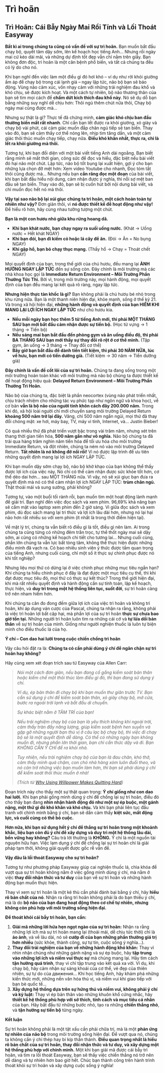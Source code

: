 # Trì hoãn

## Trì Hoãn: Cái Bẫy Ngày Mai Rồi Tính và Lối Thoát Easyway

**Bất kì ai trong chúng ta cũng có vấn đề với sự trì hoãn.**  Bạn muốn bắt đầu chạy bộ, quyết tâm dậy sớm, lên kế hoạch học tiếng Anh…  Nhưng rồi ngày mai cứ kéo dài mãi, và những dự định tốt đẹp vẫn chỉ nằm trên giấy.  Bạn không đơn độc, trì hoãn là một căn bệnh phổ biến, và tất cả chúng ta đều có lý do cho nó.

Khi bạn nghĩ đến việc làm một điều gì đó hơi khó –  ví dụ như rời khỏi giường ấm áp để chạy bộ trong cái lạnh giá – ngay lập tức, não bộ bạn sẽ báo động.  Vùng não cảm xúc, vốn nhạy cảm với những trải nghiệm đau khổ và khó chịu, sẽ được kích hoạt.  Và một cách tự nhiên, bộ não thương thân của bạn sẽ tìm mọi cách để **chấm dứt kích thích đau khổ này**.  Nó sẽ dụ dỗ bạn bằng những suy nghĩ dễ chịu hơn:  Thôi ngủ thêm chút nữa thôi, Chạy bộ ngày mai cũng được mà…

Nhưng sự thật là gì?  Thực tế đã chứng minh, **cảm giác khó chịu ban đầu thường biến mất rất nhanh**.  Chỉ cần bạn lết được ra khỏi giường, xỏ giày và chạy bộ vài phút, cái cảm giác muốn đắp chăn ngủ tiếp sẽ tan biến.  Thay vào đó, bạn sẽ cảm thấy cơ thể nóng lên, nhịp tim tăng dần, và một cảm giác thôi thúc muốn chạy tiếp, chạy nữa.  **Điều khó khăn nhất, thực ra, chỉ là lết ra khỏi giường mà thôi.**

Tương tự, khi bạn đối diện với một bài viết tiếng Anh dài ngoằng.  Bạn biết rằng mình sẽ mất thời gian, công sức để đọc và hiểu, đặc biệt nếu bài viết đó hại não một chút.  Lập tức, não bộ tốt bụng lại xuất hiện, gợi ý cho bạn những lựa chọn đỡ mệt hơn:  Xem video Youtube cho nhanh, Đọc tóm tắt thôi cũng được mà…  Nhưng nếu bạn **cắn răng đọc một đoạn** của bài viết, khi bạn bắt đầu hiểu nội dung, cảm nhận được ý nghĩa, thì nỗi sợ mệt ban đầu sẽ tan biến.  Thay vào đó, bạn sẽ bị cuốn hút bởi nội dung bài viết, và chỉ muốn đọc hết nó mà thôi.

**Vậy tại sao não bộ lại xúi giục chúng ta trì hoãn, một cách hoàn toàn tự nhiên như vậy?**  Đơn giản thôi, vì **nó được thiết kế để hoạt động như vậy!**  Để hiểu rõ hơn, hãy cùng nhau tưởng tượng một chút.

**Bạn là một con hươu nhỏ giữa khu rừng hoang dã.**

* **Khi bạn khát nước, bạn chạy ngay ra suối uống nước.** (Khát -> Uống nước = Hết khát NGAY)
* **Khi bạn đói, bạn đi kiếm cỏ hoặc lá cây để ăn.** (Đói -> Ăn = No bụng NGAY)
* **Khi gặp hổ, bạn bỏ chạy thục mạng.** (Thấy hổ -> Chạy = Thoát chết NGAY)

Mọi quyết định của bạn, trong thế giới của chú hươu, đều mang lại **ẢNH HƯỞNG NGAY LẬP TỨC** đến sự sống còn.  Đây chính là môi trường mà các nhà khoa học gọi là **Immediate Return Environment – Môi Trường Phần Thưởng Tức Thì.**  Bởi vì, trong môi trường này, mọi hành động, mọi quyết định của bạn đều mang lại kết quả rõ ràng, ngay lập tức.

**Nhưng hiện thực tàn khốc là gì?**  Bạn không phải là chú hươu bé nhỏ trong khu rừng nữa.  Bạn là một thanh niên hiện đại, khỏe mạnh, sống ở thế kỷ 21.  Và trong xã hội hiện đại, **những hành động và quyết định của bạn HIẾM KHI MANG LẠI LỢI ÍCH NGAY LẬP TỨC** như chú hươu kia.

* **Nếu mỗi ngày bạn học thêm 5 từ tiếng Anh mới, thì phải MỘT THÁNG SAU bạn mới bắt đầu cảm nhận được sự tiến bộ.** (Học từ vựng -> 1 tháng -> Tiến bộ)
* **Nếu sáng mai bạn bắt đầu đến phòng gym và ăn uống điều độ, thì phải BA THÁNG SAU bạn mới thấy sự thay đổi rõ rệt ở cơ thể mình.** (Tập gym, ăn uống -> 3 tháng -> Thay đổi cơ thể)
* **Bây giờ bạn bắt đầu để dành tiền tiết kiệm, thì phải 30 NĂM NỮA, lúc về hưu, bạn mới có tiền dưỡng già.** (Tiết kiệm -> 30 năm -> Tiền dưỡng già)

**Đây chính là vấn đề cốt lõi của sự trì hoãn.**  Chúng ta đang sống trong một môi trường hoàn toàn khác với môi trường mà não bộ chúng ta được thiết kế để hoạt động hiệu quả:  **Delayed Return Environment – Môi Trường Phần Thưởng Trì Hoãn.**

Não bộ của chúng ta, đặc biệt là phần neocortex (vùng não phát triển nhất, chịu trách nhiệm cho những tác vụ phức tạp như ngôn ngữ và khoa học),  về cơ bản **vẫn là bộ não của người tinh khôn cách đây 200.000 năm.**  Trong khi đó, xã hội loài người chỉ mới chuyển sang môi trường Delayed Return **khoảng 500 năm trở lại đây.**  Vâng, chỉ 500 năm ngắn ngủi, mọi thứ đã thay đổi chóng mặt:  xe hơi, máy bay, TV, máy vi tính, Internet, và… Justin Bieber!

Có quá nhiều thứ đã phát triển vượt bậc trong vài trăm năm, nhưng xét trên thang thời gian tiến hóa, **500 năm gần như vô nghĩa.**  Não bộ chúng ta đã trải qua hàng trăm nghìn năm tiến hóa để tối ưu hóa cho môi trường Immediate Return, và đột nhiên, chúng ta ném nó vào môi trường Delayed Return.  **Tất nhiên là nó không đỡ nổi rồi!**  Vì nó được lập trình để ưu tiên những quyết định mang lại lợi ích NGAY LẬP TỨC.

Khi bạn muốn dậy sớm chạy bộ, não bộ khờ khạo của bạn không thể thấy được lợi ích của việc này.  Nó chỉ có thể cảm nhận được sức khỏe tốt hơn, cơ thể dẻo dai hơn… sau MỘT THÁNG nữa.  Vì vậy, nó sẽ xúi giục bạn đưa ra quyết định mà nó có thể cảm nhận lợi ích NGAY LẬP TỨC:  **trùm chăn ngủ.**  Thật thoải mái và sung sướng, phải không?

Tương tự, vào một buổi tối rảnh rỗi, bạn muốn tìm một hoạt động lành mạnh để giải trí.  Bạn nghĩ đến việc đọc sách và xem phim.  96,69% khả năng bạn sẽ cắm mặt vào laptop xem phim đến 2 giờ sáng.  Vì giữa đọc sách và xem phim, dù đọc sách mang lại tri thức và lợi ích lâu dài hơn, nhưng nó lại hại não hơn rất nhiều so với xem phim (ít nhất là trong thời điểm hiện tại).

Về mặt lý trí, chúng ta vẫn biết rõ điều gì là tốt, điều gì nên làm.  Ai trong chúng ta cũng từng có những đêm trằn trọc, tự thề thốt ngày mai sẽ dậy sớm, ai cũng có những kế hoạch chi tiết cho tương lai…  Nhưng cuối cùng, phần lớn chúng ta vẫn lực bất tòng tâm, không thể thực hiện được những điều mình đã vạch ra.  Có bao nhiêu sinh viên ý thức được tầm quan trọng của tiếng Anh, nhưng cuối cùng, chỉ một số ít thực sự chinh phục được nó khi tốt nghiệp?

Nhưng liệu mọi thứ có dừng lại ở việc chinh phục những mục tiêu ngắn hạn?  Khi chúng ta hiểu chinh phục ở đây là đạt được một mục tiêu cụ thể, thì khi đạt được mục tiêu đó, mọi thứ có thực sự kết thúc?  Trong thế giới hiện đại, khi mà rất nhiều quyết định và hành động cần sự tính toán, lập kế hoạch, thực hiện, và **duy trì trong một hệ thống liên tục, suốt đời**, sự trì hoãn càng trở nên nham hiểm hơn.

Khi chúng ta cân đo đong đếm giữa lợi ích của việc trì hoãn và không trì hoãn, khi áp dụng ván cược của Pascal, chúng ta nhận ra rằng, không phải là việc trì hoãn lợi bất cập hại, mà phần lợi của sự trì hoãn **thực sự chưa bao giờ tồn tại.**  Những người trì hoãn luôn tìm ra những cái cớ và **tự lừa dối bản thân** về sự trì hoãn của mình.  Giống như người nghiện thuốc lá luôn tự biện minh cho điếu thuốc lá của họ.

**Ý chí – Con dao hai lưỡi trong cuộc chiến chống trì hoãn**

Vậy câu hỏi đặt ra là:  **Chúng ta có cần phải dùng ý chí để ngăn chặn sự trì hoãn hay không?**

Hãy cùng xem xét đoạn trích sau từ Easyway của Allen Carr:

> *Nói một cách đơn giản, nếu bạn đang cố gắng kiểm soát bản thân hoặc kiềm chế một thôi thúc làm điều gì đó, thì bạn đang sử dụng ý chí.*
>
> *Ví dụ, ép bản thân đi chạy bộ khi bạn muốn thư giãn trước TV. Bạn cần sử dụng ý chí để kiểm soát bản thân, xỏ giày chạy bộ, mở cửa, bước ra ngoài trời lạnh và bắt đầu di chuyển.*
>
> *Sự khác biệt nằm ở TÂM TRÍ của bạn!*
>
> *Nếu trải nghiệm chạy bộ của bạn là yêu thích không khí ngoài trời, cảm thấy tràn đầy năng lượng, giúp kiểm soát bệnh hen suyễn và gặp gỡ những người bạn thú vị ở câu lạc bộ chạy bộ, thì việc đi chạy bộ sẽ là một quyết định dễ dàng.  Có thể có những ngày bạn không muốn đi, nhưng phần lớn thời gian, bạn chỉ cần thức dậy và đi.  Bạn KHÔNG CẦN Ý CHÍ để ra khỏi nhà.*
>
> *Tuy nhiên, nếu trải nghiệm chạy bộ của bạn là đau chân, khó thở, cảm thấy mình quá chậm, con chó nhà hàng xóm luôn đuổi theo, và nó cản trở những việc bạn muốn làm hơn, thì bạn sẽ phải dùng ý chí để kiểm soát thôi thúc muốn ở nhà!*
>
> *(Trích từ [Why Using Willpower Makes Quitting Hard](https://allencarr.com.au/why-using-willpower-makes-quitting-hard/))*

Đoạn trích này cho thấy một sự thật quan trọng:  **Ý chí giống như con dao hai lưỡi.**  Khi bạn phải gồng mình dùng ý chí để chống lại sự trì hoãn, điều đó cho thấy bạn đang **nhìn nhận hành động đó như một sự ép buộc, một gánh nặng, một thứ gì đó khó khăn và khó chịu.**  Và khi bạn phải liên tục đấu tranh với chính mình bằng ý chí, bạn sẽ dần cảm thấy **kiệt sức, mất động lực, và cuối cùng có thể bỏ cuộc.**

**Hơn nữa, khi bạn sử dụng hết ý chí để thắng sự trì hoãn trong một khoảnh khắc, liệu bạn còn đủ ý chí để xây dựng và duy trì một hệ thống lâu dài, bền vững hay không?**  Câu trả lời thường là **KHÔNG.**  Ý chí là một nguồn tài nguyên hữu hạn.  Việc lạm dụng ý chí để chống lại sự trì hoãn chỉ là giải pháp tạm thời, không giải quyết được gốc rễ vấn đề.

**Vậy đâu là lối thoát Easyway cho sự trì hoãn?**

Tương tự như phương pháp Easyway giúp cai nghiện thuốc lá, chìa khóa để vượt qua sự trì hoãn không nằm ở việc gồng mình dùng ý chí, mà nằm ở việc **thay đổi nhận thức và tư duy** của bạn về sự trì hoãn và những hành động bạn muốn thực hiện.

Thay vì xem sự trì hoãn là một kẻ thù cần phải đánh bại bằng ý chí, hãy **hiểu rõ bản chất của nó**.  Nhận ra rằng trì hoãn không phải là do bạn thiếu ý chí, mà là do **bộ não của bạn đang hoạt động theo cơ chế tự nhiên, nhưng không còn phù hợp với môi trường sống hiện đại.**

**Để thoát khỏi cái bẫy trì hoãn, bạn cần:**

1.  **Giải mã những lời hứa hẹn ngọt ngào của sự trì hoãn:** Nhận ra rằng những lợi ích mà sự trì hoãn mang lại (thoải mái, dễ chịu tức thời) chỉ là **ảo ảnh**, và về lâu dài, nó sẽ **cướp đi của bạn những phần thưởng giá trị hơn nhiều** (sức khỏe, thành công, sự tự tin, cuộc sống ý nghĩa…).
2.  **Thay đổi trải nghiệm của bạn về những hành động khó khăn:**  Thay vì nhìn nhận chúng như những gánh nặng và sự ép buộc, hãy **tập trung vào những lợi ích và niềm vui thực sự** mà chúng mang lại.  Hãy tìm cách **tận hưởng quá trình**, thay vì chỉ tập trung vào kết quả xa vời.  Ví dụ, khi chạy bộ, hãy cảm nhận sự sảng khoái của cơ thể, vẻ đẹp của thiên nhiên, sự tự do của движения…  Khi học tiếng Anh, hãy khám phá những kiến thức mới, những nền văn hóa thú vị, và niềm vui khi giao tiếp với bạn bè quốc tế…
3.  **Xây dựng hệ thống dựa trên sự hứng thú và niềm vui, không phải ý chí và kỷ luật:**  Thay vì ép bản thân vào những khuôn khổ cứng nhắc, hãy **thiết kế hệ thống phù hợp với sở thích, tính cách và mục tiêu cá nhân** của bạn.  Hãy bắt đầu từ những bước nhỏ, tạo ra những **chiến thắng nhỏ**, và **tận hưởng sự tiến bộ** từng ngày.

**Kết luận**

Sự trì hoãn không phải là một tật xấu cần phải chữa trị, mà là một **phản ứng tự nhiên của não bộ** trong môi trường sống hiện đại.  Để vượt qua nó, chúng ta không cần ý chí thép hay bí kíp thần thánh.  **Điều quan trọng nhất là hiểu rõ bản chất của sự trì hoãn, thay đổi nhận thức và tư duy, và xây dựng một hệ thống phù hợp với chính mình.**  Một khi bạn giải mã được cái bẫy trì hoãn, và tìm ra lối thoát Easyway, bạn sẽ thấy việc chiến thắng nó trở nên dễ dàng và tự nhiên hơn bao giờ hết.  Chúc bạn thành công trên hành trình thoát khỏi sự trì hoãn và xây dựng cuộc sống ý nghĩa!